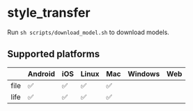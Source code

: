 # style_transfer

Run `sh scripts/download_model.sh` to download models.

## Supported platforms

|      | Android | iOS | Linux | Mac | Windows | Web |
|------|---------|-----|-------|-----|---------|-----|
| file | ✅      | ✅  |  ✅   | ✅  |         |     |
| life | ✅      | ✅  |  ✅   | ✅  |         |     |